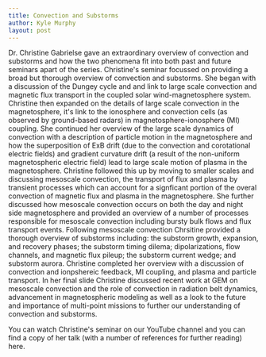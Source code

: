 ```yaml
---
title: Convection and Substorms
author: Kyle Murphy
layout: post
---
```


Dr. Christine Gabrielse gave an extraordinary overview of convection and substorms and how the two phenomena fit into both past and future seminars apart of the series. Christine's seminar focussed on providing a broad but thorough overview of convection and substorms. She began with a discussion of the Dungey cycle and and link to large scale convection and magnetic flux transport in the coupled solar wind-magnetosphere system. Christine then expanded on the details of large scale convection in the magnetosphere, it's link to the ionosphere and convection cells (as observed by ground-based radars) in magnetosphere-ionosphere (MI) coupling. She continued her overview of the large scale dynamics of convection with a description of particle motion in the magnetosphere and how the superposition of ExB drift (due to the convection and corotational electric fields) and gradient curvature drift (a result of the non-uniform magnetospheric electric field) lead to large scale motion of plasma in the magnetosphere. Christine followed this up by moving to smaller scales and discussing mesoscale convection, the transport of flux and plasma by transient processes which can account for a signficant portion of the overal convection of magnetic flux and plasma in the magnetosphere. She further discussed how mesoscale convection occurs on both the day and night side magnetosphere and provided an overview of a number of processes responsible for mesoscale convection including bursty bulk flows and flux transport events. Following mesoscale convection Chrsitine provided a thorough overview of substorms including: the substorm growth, expansion, and recovery phases; the substorm timing dilema; dipolarizations, flow channels, and magnetic flux pileup; the substorm current wedge; and substorm aurora. Christine completed her overview with a discussion of convection and ionpshereic feedback, MI coupling, and plasma and particle transport. In her final slide Christine discussed recent work at GEM on mesoscale convection and the role of convection in radiation belt dynamics, advancement in magnetospheric modeling as well as a look to the future and importance of multi-point missions to further our understanding of convection and substorms. 

You can watch Christine's seminar on our YouTube channel and you can find a copy of her talk (with a number of references for further reading) here.

###